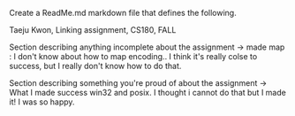 Create a ReadMe.md markdown file that defines the following.

Taeju Kwon, Linking assignment, CS180, FALL

Section describing anything incomplete about the assignment
-> made map : I don't know about how to map encoding.. I think it's really colse to success, but I really don't know how to do that.

Section describing something you're proud of about the assignment
-> What I made success win32 and posix. I thought i cannot do that but I made it! I was so happy.